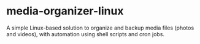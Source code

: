 # media-organizer-linux
A simple Linux-based solution to organize and backup media files (photos and videos), with automation using shell scripts and cron jobs.
